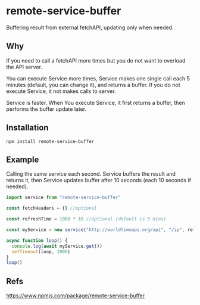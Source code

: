# remote-service-buffer

Buffering result from external fetchAPI, updating only when needed.

## Why

If you need to call a fetchAPI more times but you do not want to overload the API server.

You can execute Service more times, Service makes one single call each 5 minutes (default, you can change it), and returns a buffer.
If you do not execute Service, it not makes calls to server.

Service is faster. When You execute Service, it first returns a buffer, then performs the buffer update later.

## Installation

```npm
npm install remote-service-buffer
```

## Example

Calling the same service each second. Service buffers the result and returns it, then Service updates buffer after 10 seconds (each 10 seconds if needed).

```js
import service from "remote-service-buffer"

const fetchHeaders = {} //optional

const refreshTime = 1000 * 10 //optional (default is 5 mins)

const myService = new service("http://worldtimeapi.org/api", "/ip", refreshTime, fetchHeaders)

async function loop() {
  console.log(await myService.get())
  setTimeout(loop, 1000)
}
loop()
```

## Refs

https://www.npmjs.com/package/remote-service-buffer
